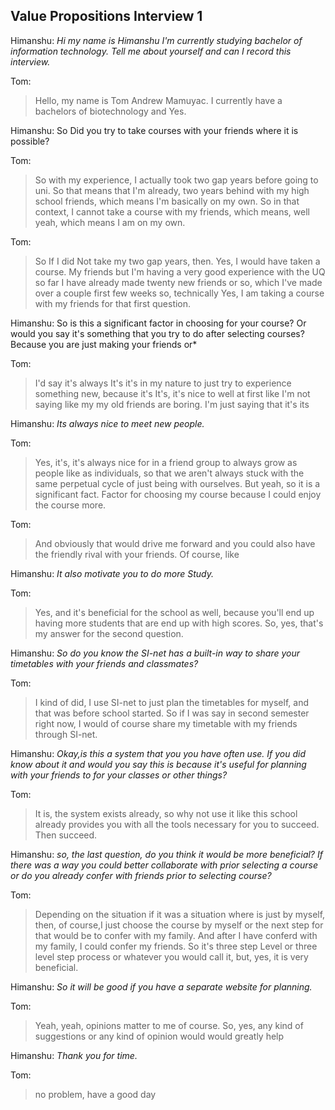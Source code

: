 ## Value Propositions Interview 1

Himanshu:
*Hi my name is Himanshu I'm currently studying  bachelor of information technology. Tell me about yourself and can I record this interview.*

Tom:
>Hello, my name is Tom Andrew Mamuyac. I currently have a bachelors of biotechnology and Yes. 

Himanshu:
So Did you try to take  courses with your friends where it is possible? 

Tom:
>So with my experience, I actually took two gap years before going to uni. So that means that I'm already, two years behind with my high school friends, which means I'm basically on my own. So in that context, I cannot take a course with my friends, which means, well yeah, which means I am on my own. 

Tom:
>So If I did Not take my two gap years, then. Yes, I would have taken a course. My friends but I'm having a very good experience with the UQ so far I have already made twenty new friends or so, which I've made over a couple first few weeks so, technically Yes, I am taking a course with my friends for that first question. 

Himanshu:
So is this a significant factor in choosing for your course? Or would you say it's something that you try to do after selecting courses? Because you are just making your friends or* 

Tom:
>I'd say it's always It's it's in my nature to just try to experience something new, because it's It's, it's nice to well at first like I'm not saying like my my old friends are boring. I'm just saying that it's its 

Himanshu:
*Its always nice to meet new people.*

Tom:
>Yes, it's, it's always nice for in a friend group to always grow as people like as individuals, so that we aren't always stuck with the same perpetual cycle of just being with ourselves. But yeah, so it is a significant fact. Factor for choosing my course because I could enjoy the course more. 

Tom:
>And obviously that would drive me forward and you could also have the friendly rival with your friends. Of course, like 

Himanshu:
*It also motivate you to do more Study.* 

Tom:
>Yes, and it's beneficial for the school as well, because you'll end up having more students that are end up with high scores. So, yes, that's my answer for the second question. 

Himanshu:
*So do you know the SI-net has a built-in way to share your timetables with your friends and classmates?* 

Tom:
>I kind of did, I use SI-net to just plan the timetables for myself, and that was before school started. So if I was say in second semester right now, I would of course share my timetable with my friends through SI-net. 

Himanshu:
*Okay,is this a system that you you have often use. If you did know about it and would you say this is because it's useful for planning with your friends to for your classes or other things?* 

Tom:
>It is, the system exists already, so why not use it like this school already provides you with all the tools necessary for you to succeed. Then succeed. 

Himanshu:
*so, the last question, do you think it would be more beneficial? If there was a way you could better collaborate with prior selecting a course or do you already confer with friends prior to selecting course?* 

Tom:
> Depending on the situation if it was a situation where is just by myself, then, of course,I just choose the course by myself or the next step for that would be to confer with my family. And after I have conferd with my family, I could confer my friends. So it's three step Level or three level step process or whatever you would call it, but, yes, it is very beneficial. 

Himanshu:
*So it will be good if you have a separate website for planning.* 

Tom:
>Yeah, yeah, opinions matter to me of course. So, yes, any kind of suggestions or any kind of opinion would would greatly help 

Himanshu:
*Thank you for time.* 

Tom:
>no problem, have a good day 

